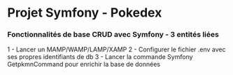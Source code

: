 # Projet Symfony - Pokedex
### Fonctionnalités de base CRUD avec Symfony - 3 entités liées

1 - Lancer un MAMP/WAMP/LAMP/XAMP
2 - Configurer le fichier .env avec ses propres identifiants de db
3 - Lancer la commande Symfony GetpkmnCommand pour enrichir la base de données 


